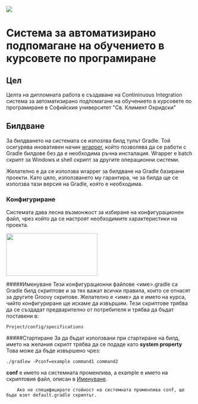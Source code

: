 <img src="http://students.uni-sofia.bg/wp/wp-content/uploads/2010/11/logo-su-s-nadpis.jpg"/>

# Система за автоматизирано подпомагане на обучението в курсовете по програмиране

## Цел

Целта на дипломната работа е създаване на Contininuous Integration система за автоматизирано подпомагане на обучението в курсовете по програмиране в Софийския университет "Св. Климент Охридски"

## Билдване

За билдването на системата се изпозлва билд тулът Gradle. Той осигурява иновативен начин [wrapper](http://gradle.org/docs/current/userguide/gradle_wrapper.html), който позволява да се работи с Gradle билдове без да е необходима ръчна инсталация. Wrapper е batch скрипт за Windows и shell скрипт за другите операционни системи.

Желателно е да се използва wrapper за билдване на Gradle базирани проекти. Като цяло, използването му гарантира, че за билда ще се използва тази версия на Gradle, която е необходима.

### Конфигуриране 

Системата дава лесна възмонжост за избиране на конфигурационен файл, чрез който да се настроят необходимите характеристики на проекта.

<img src="http://195.149.248.189:8080/2014-03-12/3b799fcee24b2c4dd348d66eaa30164d_245x114.jpg" width="245px" height="114px" class="inlinePic"/>

#####Именуване
Тези конфигурационни файлове <име>.gradle са Gradle билд скриптове и за тях важат всички правила, които се отнасят за другите Groovy скритове.  Желателно е <име> да е името на курса, чийто конфигуриране ще искаме да извършим.
Тези скриптове трябва да се създадат предварително от потребителя и трябва да бъдат поставени в:

    Project/config/specifications

#####Стартиране
За да бъдат използвани при стартиране на билд, името на желания скрипт трябва да се подаде като __system property__
Това може да бъде извършено чрез: 

    ./gradlew -Pconf=example command1 command2

__conf__ е името на системната променлива, а example е името на скриптовия файл, описан в [Именуване](#Именуване).
```text
    Ако не специфицирате стойност на системната променлива conf, ще бъде взет default.gradle скриптът.
```
